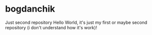 # bogdanchik
Just second repository
Hello World, it's just my first or maybe second repository (i don't understand how it's work)!
